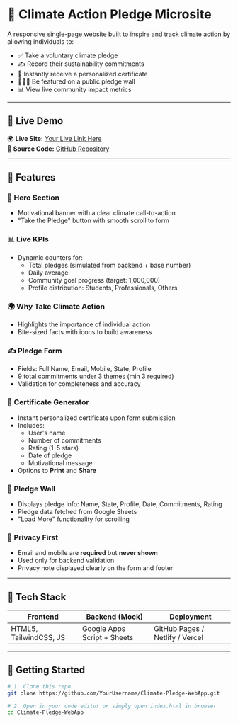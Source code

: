 # 🌱 Climate Action Pledge Microsite

A responsive single-page website built to inspire and track climate action by allowing individuals to:

- ✅ Take a voluntary climate pledge  
- ✍️ Record their sustainability commitments  
- 🧾 Instantly receive a personalized certificate  
- 🧑‍🤝‍🧑 Be featured on a public pledge wall  
- 📊 View live community impact metrics  

---

## 🔗 Live Demo

🌍 **Live Site:** [Your Live Link Here](https://your-deployment-link.netlify.app)  
📁 **Source Code:** [GitHub Repository](https://github.com/YourUsername/Climate-Pledge-WebApp)

---

## 🧩 Features

### 🎯 Hero Section
- Motivational banner with a clear climate call-to-action
- "Take the Pledge" button with smooth scroll to form

### 📊 Live KPIs
- Dynamic counters for:
  - Total pledges (simulated from backend + base number)
  - Daily average
  - Community goal progress (target: 1,000,000)
  - Profile distribution: Students, Professionals, Others

### 🌍 Why Take Climate Action
- Highlights the importance of individual action
- Bite-sized facts with icons to build awareness

### ✍️ Pledge Form
- Fields: Full Name, Email, Mobile, State, Profile
- 9 total commitments under 3 themes (min 3 required)
- Validation for completeness and accuracy

### 🧾 Certificate Generator
- Instant personalized certificate upon form submission
- Includes:
  - User's name
  - Number of commitments
  - Rating (1–5 stars)
  - Date of pledge
  - Motivational message
- Options to **Print** and **Share**

### 🌟 Pledge Wall
- Displays pledge info: Name, State, Profile, Date, Commitments, Rating
- Pledge data fetched from Google Sheets
- "Load More" functionality for scrolling

### 🔐 Privacy First
- Email and mobile are **required** but **never shown**
- Used only for backend validation
- Privacy note displayed clearly on the form and footer

---

## 🧠 Tech Stack

| Frontend                    | Backend (Mock)           | Deployment     |
|-----------------------------|--------------------------|----------------|
| HTML5, TailwindCSS, JS      | Google Apps Script + Sheets | GitHub Pages / Netlify / Vercel |

---

## 🚀 Getting Started

```bash
# 1. Clone this repo
git clone https://github.com/YourUsername/Climate-Pledge-WebApp.git

# 2. Open in your code editor or simply open index.html in browser
cd Climate-Pledge-WebApp
